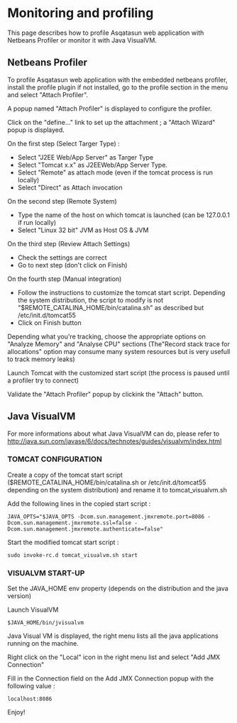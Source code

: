 # Monitoring and profiling

This page describes how to profile Asqatasun web application with Netbeans Profiler or monitor it with Java VisualVM.

## Netbeans Profiler

To profile Asqatasun web application with the embedded netbeans profiler, install the profile plugin if not installed, go to the profile section in the menu and select "Attach Profiler".

A popup named "Attach Profiler" is displayed to configure the profiler.

Click on the "define..." link to set up the attachment ; a "Attach Wizard" popup is displayed.

On the first step (Select Targer Type) :

* Select "J2EE Web/App Server" as Targer Type
* Select "Tomcat x.x" as J2EEWeb/App Server Type.
* Select "Remote" as attach mode (even if the tomcat process is run locally)
* Select "Direct" as Attach invocation

On the second step (Remote System)

* Type the name of the host on which tomcat is launched (can be 127.0.0.1 if run locally)
* Select "Linux 32 bit" JVM as Host OS & JVM

On the third step (Review Attach Settings)

* Check the settings are correct
* Go to next step (don't click on Finish)

On the fourth step (Manual integration)

* Follow the instructions to customize the tomcat start script. Depending the system distribution, the script to modify is not "$REMOTE_CATALINA_HOME/bin/catalina.sh" as described but /etc/init.d/tomcat55
* Click on Finish button

Depending what you're tracking, choose the appropriate options on "Analyze Memory" and "Analyse CPU" sections (The"Record stack trace for allocations" option may consume many system resources but is very usefull to track memory leaks)

Launch Tomcat with the customized start script (the process is paused until a profiler try to connect)

Validate the "Attach Profiler" popup by clickink the "Attach" button.

## Java VisualVM

For more informations about what Java VisualVM can do, please refer to http://java.sun.com/javase/6/docs/technotes/guides/visualvm/index.html

### TOMCAT CONFIGURATION

Create a copy of the tomcat start script ($REMOTE_CATALINA_HOME/bin/catalina.sh or 
/etc/init.d/tomcat55 depending on the system distribution) and rename it to tomcat_visualvm.sh

Add the following lines in the copied start script :

```
JAVA_OPTS="$JAVA_OPTS -Dcom.sun.management.jmxremote.port=8086 -Dcom.sun.management.jmxremote.ssl=false -Dcom.sun.management.jmxremote.authenticate=false"  
```

Start the modified tomcat start script :

```
sudo invoke-rc.d tomcat_visualvm.sh start
```

### VISUALVM START-UP

Set the JAVA_HOME env property (depends on the distribution and the java version)

Launch VisualVM

```
$JAVA_HOME/bin/jvisualvm 
```

Java Visual VM is displayed, the right menu lists all the java applications running on the machine.

Right click on the "Local" icon in the right menu list and select "Add JMX Connection"

Fill in the Connection field on the Add JMX Connection popup with the following value :

```
localhost:8086
```

Enjoy!